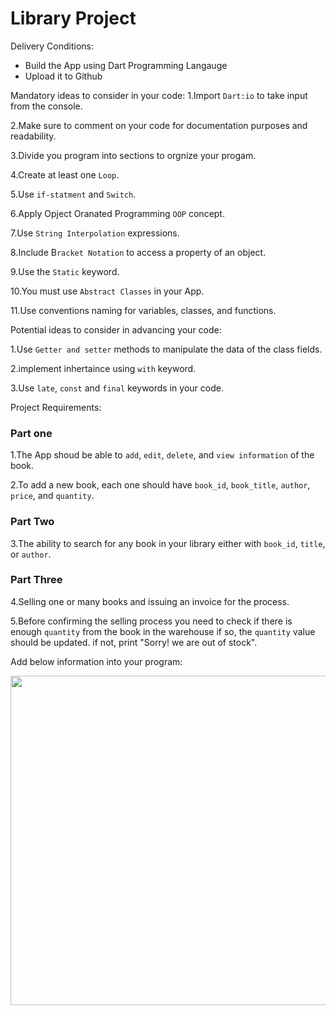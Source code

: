 # Library Project

Delivery Conditions:

* Build the App using Dart Programming Langauge
* Upload it to Github

Mandatory ideas to consider in your code:
1.Import `Dart:io` to take input from the console.

2.Make sure to comment on your code for documentation purposes and readability.

3.Divide you program into sections to orgnize your progam.

4.Create at least one `Loop`.

5.Use `if-statment` and `Switch`.

6.Apply Opject Oranated Programming `OOP` concept.

7.Use `String Interpolation` expressions.

8.Include B`racket Notation` to access a property of an object.

9.Use the `Static` keyword.

10.You must use `Abstract Classes` in your App.

11.Use conventions naming for variables, classes, and functions.

Potential ideas to consider in advancing your code:

1.Use `Getter and setter` methods to manipulate the data of the class fields.

2.implement inhertaince using `with` keyword.

3.Use `late`, `const` and `final` keywords in your code.

Project Requirements:

### Part one 

1.The App shoud be able to `add`, `edit`, `delete`, and `view information` of the book.

2.To add a new book, each one should have `book_id`, `book_title`, `author`, `price`, and `quantity`.

### Part Two

3.The ability to search for any book in your library either with `book_id`, `title`, or `author`.

### Part Three

4.Selling one or many books and issuing an invoice for the process.

5.Before confirming the selling process you need to check if there is enough `quantity` from the book in the warehouse if so, the `quantity` value should be updated. if not, print "Sorry! we are out of stock".

Add below information into your program:

<img src="https://user-images.githubusercontent.com/74452750/202403810-86a7f177-a45d-4a32-8839-cb4a35c685f4.png" width="527">

 



